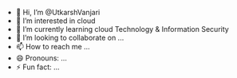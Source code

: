 - 👋 Hi, I’m @UtkarshVanjari
- 👀 I’m interested in cloud 
- 🌱 I’m currently learning cloud Technology & Information Security
- 💞️ I’m looking to collaborate on ...
- 📫 How to reach me ...
- 😄 Pronouns: ...
- ⚡ Fun fact: ...

<!---
UtkarshVanjari/UtkarshVanjari is a ✨ special ✨ repository because its `README.md` (this file) appears on your GitHub profile.
You can click the Preview link to take a look at your changes.
--->
